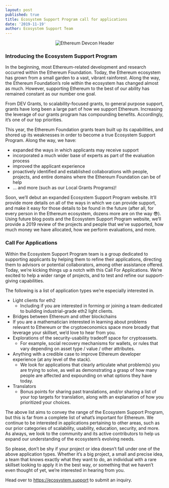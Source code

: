 ```yaml
---
layout: post
published: true
title: Ecosystem Support Program call for applications
date: '2019-11-19'
author: Ecosystem Support Team
---
```


<center><img src="https://blog.ethereum.org/img/2019/06/devcon-banner.jpg" alt="Ethereum Devcon Header"></center>

### Introducing the Ecosystem Support Program

In the beginning, most Ethereum-related development and research occurred within the Ethereum Foundation. Today, the Ethereum ecosystem has grown from a small garden to a vast, vibrant rainforest. Along the way, the Ethereum Foundation’s role within the ecosystem has changed almost as much. However, supporting Ethereum to the best of our ability has remained constant as our number one goal.

From DEV Grants, to scalability-focused grants, to general purpose support, grants have long been a large part of how we support Ethereum. Increasing the leverage of our grants program has compounding benefits. Accordingly, it’s one of our top priorities.

This year, the Ethereum Foundation grants team built up its capabilities, and shored up its weaknesses in order to become a true Ecosystem Support Program. Along the way, we have:

* expanded the ways in which applicants may receive support
* incorporated a much wider base of experts as part of the evaluation process
* improved the applicant experience
* proactively identified and established collaborations with people, projects, and entire domains where the Ethereum Foundation can be of help
* … and more (such as our Local Grants Programs)!

Soon, we’ll debut an expanded Ecosystem Support Program website. It’ll provide more details on all of the ways in which we can provide support, and make it easy for those details to be found in the future (after all, for every person in the Ethereum ecosystem, dozens more are on the way 😎). Using future blog posts and the Ecosystem Support Program website, we’ll provide a 2019 review of the projects and people that we’ve supported, how much money we have allocated, how we perform evaluations, and more.


### Call For Applications

Within the Ecosystem Support Program team is a group dedicated to supporting applicants by helping them to refine their applications, directing them to advisors or potential collaborators, among other assistance offered. Today, we’re kicking things up a notch with this Call For Applications. We’re excited to help a wider range of projects, and to test and refine our support-giving capabilities.

The following is a list of application types we’re especially interested in.

* Light clients for eth2
    * Including if you are interested in forming or joining a team dedicated to building industrial-grade eth2 light clients.
* Bridges between Ethereum and other blockchains
* If you are a mathematician interested in learning about problems relevant to Ethereum or the cryptoeconomics space more broadly that leverage your skillset, we’d love to hear from you.
* Explorations of the security-usability tradeoff space for cryptoassets.
    * For example, social recovery mechanisms for wallets, or rules that vary depending on asset type / value / other attributes.
* Anything with a credible case to improve Ethereum developer experience (at any level of the stack).
    * We look for applications that clearly articulate what problem(s) you are trying to solve, as well as demonstrating a grasp of how many people are affected and expounding on what options they have today. 
* Translators
    * Bonus points for sharing past translations, and/or sharing a list of your top targets for translation, along with an explanation of how you prioritized your choices.


The above list aims to convey the range of the Ecosystem Support Program, but this is far from a complete list of what’s important for Ethereum. We continue to be interested in applications pertaining to other areas, such as our prior categories of scalability, usability, education, security, and more. As always, we look to the community and its active contributors to help us expand our understanding of the ecosystem’s evolving needs.

So please, don’t be shy if your project or idea doesn’t fall under one of the above application types. Whether it’s a big project, a small and precise idea, a team that knows exactly what they want to do, an individual with a rare skillset looking to apply it in the best way, or something that we haven’t even thought of yet, we’re interested in hearing from you.

Head over to https://ecosystem.support to submit an inquiry.
